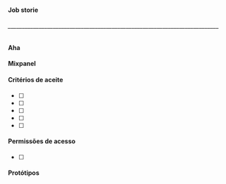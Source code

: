 
#### Job storie

###### ___________________________________________________________________________

#### Aha

#### Mixpanel

#### Critérios de aceite
- [ ] 
- [ ] 
- [ ] 
- [ ] 
- [ ] 

#### Permissões de acesso
- [ ] 

#### Protótipos

